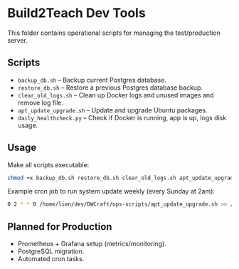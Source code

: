 # Build2Teach Dev Tools

This folder contains operational scripts for managing the test/production server.

## Scripts

- `backup_db.sh` – Backup current Postgres database.
- `restore_db.sh` – Restore a previous Postgres database backup.
- `clear_old_logs.sh` – Clean up Docker logs and unused images and remove log file.
- `apt_update_upgrade.sh` – Update and upgrade Ubuntu packages.
- `daily_healthcheck.py` – Check if Docker is running, app is up, logs disk usage.

## Usage

Make all scripts executable:

```bash
chmod +x backup_db.sh restore_db.sh clear_old_logs.sh apt_update_upgrade.sh daily_healthcheck.py
```

Example cron job to run system update weekly (every Sunday at 2am):

```bash
0 2 * * 0 /home/lien/dev/DWCraft/ops-scripts/apt_update_upgrade.sh >> /var/log/apt_update_upgrade.log 2>&1
```

## Planned for Production

- Prometheus + Grafana setup (metrics/monitoring).
- PostgreSQL migration.
- Automated cron tasks.
